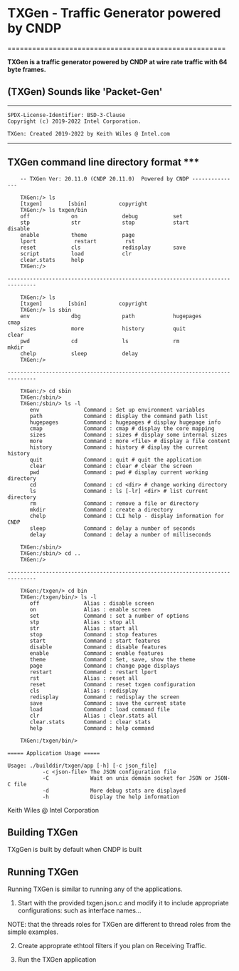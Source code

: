 # TXGen - Traffic Generator powered by CNDP

=====================================================

**TXGen is a traffic generator powered by CNDP at wire rate traffic with 64 byte frames.**

## (TXGen) Sounds like 'Packet-Gen'

---

```console
SPDX-License-Identifier: BSD-3-Clause
Copyright (c) 2019-2022 Intel Corporation.

TXGen: Created 2019-2022 by Keith Wiles @ Intel.com
```

---

## TXGen command line directory format ***

```console
    -- TXGen Ver: 20.11.0 (CNDP 20.11.0)  Powered by CNDP ---------------

    TXGen:/> ls
    [txgen]        [sbin]          copyright
    TXGen:/> ls txgen/bin
    off             on              debug           set
    stp             str             stop            start           disable
    enable          theme           page
    lport            restart         rst
    reset           cls             redisplay       save
    script          load            clr
    clear.stats     help
    TXGen:/>

-------------------------------------------------------------------------------

    TXGen:/> ls
    [txgen]        [sbin]          copyright
    TXGen:/> ls sbin
    env             dbg             path            hugepages       cmap
    sizes           more            history         quit            clear
    pwd             cd              ls              rm              mkdir
    chelp           sleep           delay
    TXGen:/>

-------------------------------------------------------------------------------

    TXGen:/> cd sbin
    TXGen:/sbin/>
    TXGen:/sbin/> ls -l
       env              Command : Set up environment variables
       path             Command : display the command path list
       hugepages        Command : hugepages # display hugepage info
       cmap             Command : cmap # display the core mapping
       sizes            Command : sizes # display some internal sizes
       more             Command : more <file> # display a file content
       history          Command : history # display the current history
       quit             Command : quit # quit the application
       clear            Command : clear # clear the screen
       pwd              Command : pwd # display current working directory
       cd               Command : cd <dir> # change working directory
       ls               Command : ls [-lr] <dir> # list current directory
       rm               Command : remove a file or directory
       mkdir            Command : create a directory
       chelp            Command : CLI help - display information for CNDP
       sleep            Command : delay a number of seconds
       delay            Command : delay a number of milliseconds

    TXGen:/sbin/>
    TXGen:/sbin/> cd ..
    TXGen:/>

-------------------------------------------------------------------------------

    TXGen:/txgen/> cd bin
    TXGen:/txgen/bin/> ls -l
       off              Alias : disable screen
       on               Alias : enable screen
       set              Command : set a number of options
       stp              Alias : stop all
       str              Alias : start all
       stop             Command : stop features
       start            Command : start features
       disable          Command : disable features
       enable           Command : enable features
       theme            Command : Set, save, show the theme
       page             Command : change page displays
       restart          Command : restart lport
       rst              Alias : reset all
       reset            Command : reset txgen configuration
       cls              Alias : redisplay
       redisplay        Command : redisplay the screen
       save             Command : save the current state
       load             Command : load command file
       clr              Alias : clear.stats all
       clear.stats      Command : clear stats
       help             Command : help command

    TXGen:/txgen/bin/>

===== Application Usage =====

Usage: ./builddir/txgen/app [-h] [-c json_file]
           -c <json-file> The JSON configuration file
           -C             Wait on unix domain socket for JSON or JSON-C file
           -d             More debug stats are displayed
           -h             Display the help information

```

Keith Wiles @ Intel Corporation

## Building TXGen
TXgGen is built by default when CNDP is built

## Running TXGen
Running TXGen is similar to running any of the applications.

1. Start with the provided txgen.json.c and modify it to include appropriate configurations: such as interface names...

NOTE: that the threads roles for TXGen are different to thread roles from the simple examples.

2. Create approprate ethtool filters if you plan on Receiving Traffic.

3. Run the TXGen application

